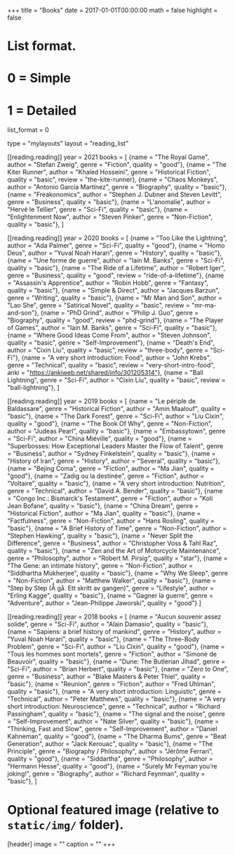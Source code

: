 +++
title = "Books"
date = 2017-01-01T00:00:00
math = false
highlight = false

# List format.
#   0 = Simple
#   1 = Detailed
list_format = 0

type = "mylayouts"
layout = "reading_list"

[[reading.reading]]
    year = 2021
    books = [
        {name = "The Royal Game", author = "Stefan Zweig", genre = "Fiction", quality = "good"},
        {name = "The Kiter Runner", author = "Khaled Hosseini", genre = "Historical Fiction", quality = "basic", review = "the-kite-runner},
        {name = "Chaos Monkeys", author = "Antonio García Martínez", genre = "Biography", quality = "basic"},
        {name = "Freakonomics", author = "Stephen J. Dubner and Steven Levitt", genre = "Business", quality = "basic"},
        {name = "L'anomalie", author = "Hervé le Tellier", genre = "Sci-Fi", quality = "basic"},
        {name = "Enlightenment Now", author = "Steven Pinker", genre = "Non-Fiction", quality = "basic"},
    ]

[[reading.reading]]
    year = 2020
    books = [
        {name = "Too Like the Lightning", author = "Ada Palmer", genre = "Sci-Fi", quality = "good"},
        {name = "Homo Deus", author = "Yuval Noah Harari", genre = "History", quality = "basic"},
        {name = "Une forme de guerre", author = "Iain M. Banks", genre = "Sci-Fi", quality = "basic"},
        {name = "The Ride of a Lifetime", author = "Robert Iger", genre = "Business", quality = "good", review = "ride-of-a-lifetime"},
        {name = "Assassin's Apprentice", author = "Robin Hobb", genre = "Fantasy", quality = "basic"},
        {name = "Simple & Direct", author = "Jacques Barzun", genre = "Writing", quality = "basic"},
        {name = "Mr Man and Son", author = "Lao She", genre = "Satirical Novel", quality = "basic", review = "mr-ma-and-son"},
        {name = "PhD Grind", author = "Philip J. Guo", genre = "Biography", quality = "good", review = "phd-grind"},
        {name = "The Player of Games", author = "Iain M. Banks", genre = "Sci-Fi", quality = "basic"},
        {name = "Where Good Ideas Come From", author = "Steven Johnson", quality = "basic", genre = "Self-Improvement"},
        {name = "Death's End", author = "Cixin Liu", quality = "basic", review = "three-body", genre = "Sci-Fi"},
        {name = "A very short introduction: Food", author = "John Krebs", genre = "Technical", quality = "basic", review = "very-short-intro-food", anki = "https://ankiweb.net/shared/info/301205314"},
        {name = "Ball Lightning", genre = "Sci-Fi", author = "Cixin Liu", quality = "basic", review = "ball-lightning"},
    ]


[[reading.reading]]
    year = 2019
    books = [
        {name = "Le périple de Baldassare", genre = "Historical Fiction", author = "Amin Maalouf", quality = "basic"},
        {name = "The Dark Forest", genre = "Sci-Fi", author = "Liu Cixin", quality = "good"},
        {name = "The Book Of Why", genre = "Non-Fiction", author = "Judeas Pearl", quality = "basic"},
        {name = "Embassytown", genre = "Sci-Fi", author = "China Miéville", quality = "good"},
        {name = "Superbosses: How Exceptional Leaders Master the Flow of Talent", genre = "Business", author = "Sydney Finkelstein", quality = "basic"},
        {name = "History of Iran", genre = "History", author = "Several", quality = "basic"},
        {name = "Bejing Coma", genre = "Fiction", author = "Ma Jian", quality = "good"},
        {name = "Zadig ou la destinée", genre = "Fiction", author = "Voltaire", quality = "basic"},
        {name = "A very short introduction: Nutrition", genre = "Technical", author = "David A. Bender", quality = "basic"},
        {name = "Congo Inc.: Bismarck's Testament", genre = "Fiction", author = "Koli Jean Bofane", quality = "basic"},
        {name = "China Dream", genre = "Historical Fiction", author = "Ma Jian", quality = "basic"},
        {name = "Factfulness", genre = "Non-Fiction", author = "Hans Rosling", quality = "basic"},
        {name = "A Brief History of Time", genre = "Non-Fiction", author = "Stephen Hawking", quality = "basic"},
        {name = "Never Split the Difference", genre = "Business", author = "Christopher Voss & Tahl Raz", quality = "basic"},
        {name = "Zen and the Art of Motorcycle Maintenance", genre = "Philosophy", author = "Robert M. Pirsig", quality = "star"},
        {name = "The Gene: an intimate history", genre = "Non-Fiction", author = "Siddhartha Mukherjee", quality = "basic"},
        {name = "Why We Sleep", genre = "Non-Fiction", author = "Matthew Walker", quality = "basic"},
        {name = "Step by Step (Å gå. Ett skritt av gangen)", genre = "Lifestyle", author = "Erling Kagge", quality = "basic"},
        {name = "Gagner la guerre", genre = "Adventure", author = "Jean-Philippe Jaworski", quality = "good"}
    ]

[[reading.reading]]
    year = 2018
    books = [
        {name = "Aucun souvenir assez solide", genre = "Sci-Fi", author = "Alain Damasio", quality = "basic"},
        {name = "Sapiens: a brief history of mankind", genre = "History", author = "Yuval Noah Harari", quality = "basic"},
        {name = "The Three-Body Problem", genre = "Sci-Fi", author = "Liu Cixin", quality = "good"},
        {name = "Tous les hommes sont mortels", genre = "Fiction", author = "Simone de Beauvoir", quality = "basic"},
        {name = "Dune: The Butlerian Jihad", genre = "Sci-Fi", author = "Brian Herbert", quality = "basic"},
        {name = "Zero to One", genre = "Business", author = "Blake Masters & Peter Thiel", quality = "basic"},
        {name = "Reunion", genre = "Fiction", author = "Fred Uhlman", quality = "basic"},
        {name = "A very short introduction: Linguistic", genre = "Technical", author = "Peter Matthews", quality = "basic"},
        {name = "A very short introduction: Neuroscience", genre = "Technical", author = "Richard Passingham", quality = "basic"},
        {name = "The signal and the noise", genre = "Self-Improvement", author = "Nate Silver", quality = "basic"},
        {name = "Thinking, Fast and Slow", genre = "Self-Improvement", author = "Daniel Kahneman", quality = "good"},
        {name = "The Dharma Bums", genre = "Beat Generation", author = "Jack Kerouac", quality = "basic"},
        {name = "The Principle", genre = "Biography / Philosophy", author = "Jérôme Ferrari", quality = "good"},
        {name = "Siddartha", genre = "Philosophy", author = "Hermann Hesse", quality = "good"},
        {name = "Surely Mr Feyman you’re joking!", genre = "Biography", author = "Richard Feynman", quality = "basic"},
    ]




# Optional featured image (relative to `static/img/` folder).
[header]
image = ""
caption = ""
+++
